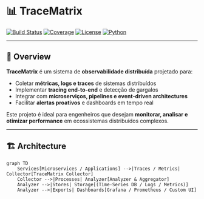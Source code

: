# 📊 TraceMatrix

[![Build Status](https://img.shields.io/github/actions/workflow/status/<usuario>/infra-tracematrix-mesh-python/build.yml?branch=main)](https://github.com/<usuario>/infra-tracematrix-mesh-python/actions)
[![Coverage](https://img.shields.io/codecov/c/github/<usuario>/infra-tracematrix-mesh-python)](https://codecov.io/gh/<usuario>/infra-tracematrix-mesh-python)
[![License](https://img.shields.io/github/license/<usuario>/infra-tracematrix-mesh-python)](LICENSE)
[![Python](https://img.shields.io/badge/Python-3.12-blue)](https://www.python.org/)

---

## 🚀 Overview

**TraceMatrix** é um sistema de **observabilidade distribuída** projetado para:

- Coletar **métricas, logs e traces** de sistemas distribuídos  
- Implementar **tracing end-to-end** e detecção de gargalos  
- Integrar com **microserviços, pipelines e event-driven architectures**  
- Facilitar **alertas proativos** e dashboards em tempo real

Este projeto é ideal para engenheiros que desejam **monitorar, analisar e otimizar performance** em ecossistemas distribuídos complexos.

---

## 🏗 Architecture

```mermaid
graph TD
    Services[Microservices / Applications] -->|Traces / Metrics| Collector[TraceMatrix Collector]
    Collector -->|Processes| Analyzer[Analyzer & Aggregator]
    Analyzer -->|Stores| Storage[(Time-Series DB / Logs / Metrics)]
    Analyzer -->|Exports| Dashboards[Grafana / Prometheus / Custom UI]
